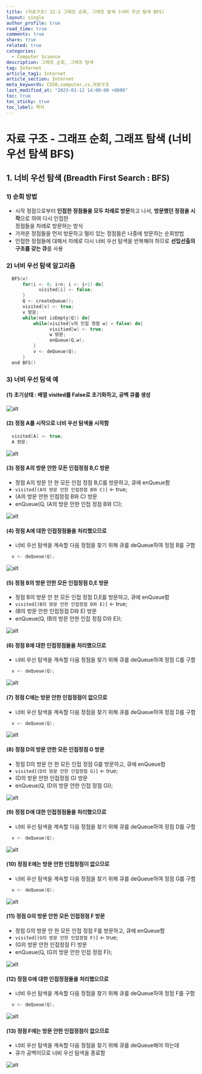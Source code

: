 ```yaml
---
title: (자료구조) 12-2 그래프 순회, 그래프 탐색 (너비 우선 탐색 BFS)
layout: single
author_profile: true
read_time: true
comments: true
share: true
related: true
categories:
  - Computer Science
description: 그래프 순회, 그래프 탐색
tag: Internet
article_tag1: Internet
article_section: Internet
meta_keywords: CS50,computer,cs,자료구조
last_modified_at: "2023-01-12 14:00:00 +0800"
toc: true
toc_sticky: true
toc_label: 목차
---
```


# 자료 구조 - 그래프 순회, 그래프 탐색 (너비 우선 탐색 BFS)

## 1. 너비 우선 탐색 (Breadth First Search : BFS)

### 1) 순회 방법

- 시작 정점으로부터 **인접한 정점들을 모두 차례로 방문**하고 나서, **방문했던 정점을 시작**으로 하여 다시 인접한  
  정점들을 차례로 방문하는 방식
- 가까운 정점들을 먼저 방문하고 멀리 있는 정점들은 나중에 방문하는 순회방법
- 인접한 정점들에 대해서 차례로 다시 너비 우선 탐색을 반복해야 하므로 **선입선출의 구조를 갖는 큐**를 사용

### 2) 너비 우선 탐색 알고리즘

```c
  BFS(v)
      for(i <- 0; i<n; i <- i+1) do{
            visited[i] <- false;
      }
      Q <- createQueue();
      visited[v] <- true;
      v 방문;
      while(not isEmpty(Q)) do{
          while(visited[v의 인접 정점 w] = false) do{
                visitied[w] <- true;
                w 방문;
                enQueue(Q,w);
          }
          v <- deQueue(Q);
      }
  end BFS()
```

### 3) 너비 우선 탐색 예

#### (1) 초기상태 : 배열 visited를 False로 초기화하고, 공백 큐를 생성

![alt](/assets/images/post/ComputerStudy/648.png)

#### (2) 정점 A를 시작으로 너비 우선 탐색을 시작함

```c
  visited[A] <- true;
  A 방문;
```

![alt](/assets/images/post/ComputerStudy/649.png)

#### (3) 정점 A의 방문 안한 모든 인접정점 B,C 방문

- 정점 A의 방문 안 한 모든 인접 정점 B,C를 방문하고, 큐에 enQueue함
- `visited[(A의 방문 안한 인접정점 B와 C)]` <- true;
- (A의 방문 안한 인접정점 B와 C) 방문
- enQueue(Q, (A의 방문 안한 인접 정점 B와 C));

![alt](/assets/images/post/ComputerStudy/650.png)

#### (4) 정점 A에 대한 인접정점들을 처리했으므로

- 너비 우선 탐색을 계속할 다음 정점을 찾기 위해 큐를 deQueue하여 정점 B를 구함

```c
  v <- deQueue(Q);
```

![alt](/assets/images/post/ComputerStudy/651.png)

#### (5) 정점 B의 방문 안한 모든 인접정점 D,E 방문

- 정점 B의 방문 안 한 모든 인접 정점 D,E를 방문하고, 큐에 enQueue함
- `visited[(B의 방문 안한 인접정점 D와 E)]` <- true;
- (B의 방문 안한 인접정점 D와 E) 방문
- enQueue(Q, (B의 방문 안한 인접 정점 D와 E));

![alt](/assets/images/post/ComputerStudy/652.png)

#### (6) 정점 B에 대한 인접정점들을 처리했으므로

- 너비 우선 탐색을 계속할 다음 정점을 찾기 위해 큐를 deQueue하여 정점 C를 구함

```c
  v <- deQueue(Q);
```

![alt](/assets/images/post/ComputerStudy/653.png)

#### (7) 정점 C에는 방문 안한 인접정점이 없으므로

- 너비 우선 탐색을 계속할 다음 정점을 찾기 위해 큐를 deQueue하여 정점 D를 구함

```c
  v <- deQueue(Q);
```

![alt](/assets/images/post/ComputerStudy/654.png)

#### (8) 정점 D의 방문 안한 모든 인접정점 G 방문

- 정점 D의 방문 안 한 모든 인접 정점 G를 방문하고, 큐에 enQueue함
- `visited[(D의 방문 안한 인접정점 G)]` <- true;
- (D의 방문 안한 인접정점 G) 방문
- enQueue(Q, (D의 방문 안한 인접 정점 G));

![alt](/assets/images/post/ComputerStudy/655.png)

#### (9) 정점 D에 대한 인접정점들을 처리했으므로

- 너비 우선 탐색을 계속할 다음 정점을 찾기 위해 큐를 deQueue하여 정점 D를 구함

```c
  v <- deQueue(Q);
```

![alt](/assets/images/post/ComputerStudy/656.png)

#### (10) 정점 E에는 방문 안한 인접정점이 없으므로

- 너비 우선 탐색을 계속할 다음 정점을 찾기 위해 큐를 deQueue하여 정점 G를 구함

```c
  v <- deQueue(Q);
```

![alt](/assets/images/post/ComputerStudy/657.png)

#### (11) 정점 G의 방문 안한 모든 인접정점 F 방문

- 정점 G의 방문 안 한 모든 인접 정점 F를 방문하고, 큐에 enQueue함
- `visited[(G의 방문 안한 인접정점 F)]` <- true;
- (G의 방문 안한 인접정점 F) 방문
- enQueue(Q, (G의 방문 안한 인접 정점 F));

![alt](/assets/images/post/ComputerStudy/658.png)

#### (12) 정점 G에 대한 인접정점들을 처리했으므로

- 너비 우선 탐색을 계속할 다음 정점을 찾기 위해 큐를 deQueue하여 정점 F를 구함

```c
  v <- deQueue(Q);
```

![alt](/assets/images/post/ComputerStudy/659.png)

#### (13) 정점 F에는 방문 안한 인접정점이 없으므로

- 너비 우선 탐색을 계속할 다음 정점을 찾기 위해 큐를 deQueue해야 하는데
- 큐가 공백이므로 너비 우선 탐색을 종료함

![alt](/assets/images/post/ComputerStudy/660.png)
